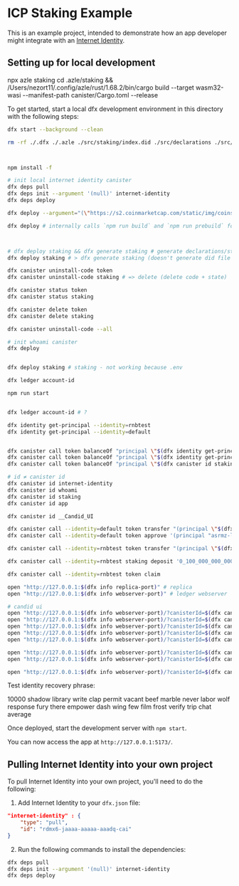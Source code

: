 # ICP Staking Example

This is an example project, intended to demonstrate how an app developer might integrate with an [Internet Identity](https://identity.ic0.app).

## Setting up for local development

npx azle staking
cd .azle/staking && /Users/nezort11/.config/azle/rust/1.68.2/bin/cargo build --target wasm32-wasi --manifest-path canister/Cargo.toml --release

To get started, start a local dfx development environment in this directory with the following steps:

```bash
dfx start --background --clean

rm -rf ./.dfx ./.azle ./src/staking/index.did ./src/declarations ./src/app/dist ./node_modules



npm install -f

# init local internet identity canister
dfx deps pull
dfx deps init --argument '(null)' internet-identity
dfx deps deploy

dfx deploy --argument="(\"https://s2.coinmarketcap.com/static/img/coins/64x64/28230.png\", \"Big Time\", \"BIGTIME\", 6, 10000000000000000, principal \"$(dfx identity get-principal --identity=default)\", 0)" token

dfx deploy # internally calls `npm run build` and `npm run prebuild` for app canister



# dfx deploy staking && dfx generate staking # generate declarations/staking/staking.did
dfx deploy staking # > dfx generate staking (doesn't generate did file for staking = but generates it in declarations/ folder)

dfx canister uninstall-code token
dfx canister uninstall-code staking # => delete (delete code + state)

dfx canister status token
dfx canister status staking

dfx canister delete token
dfx canister delete staking

dfx canister uninstall-code --all

# init whoami canister
dfx deploy


dfx deploy staking # staking - not working because .env

dfx ledger account-id

npm run start


dfx ledger account-id # ?

dfx identity get-principal --identity=rnbtest
dfx identity get-principal --identity=default


dfx canister call token balanceOf "principal \"$(dfx identity get-principal --identity=rnbtest)\""
dfx canister call token balanceOf "principal \"$(dfx identity get-principal --identity=default)\""
dfx canister call token balanceOf "principal \"$(dfx canister id staking)\""

# id ≠ canister id
dfx canister id internet-identity
dfx canister id whoami
dfx canister id staking
dfx canister id app

dfx canister id __Candid_UI

dfx canister call --identity=default token transfer "(principal \"$(dfx identity get-principal --identity=rnbtest)\", 1_000_000_000_000_000)"
dfx canister call --identity=default token approve '(principal "asrmz-lmaaa-aaaaa-qaaeq-cai", 0_500_000_000_000_000)'

dfx canister call --identity=rnbtest token transfer "(principal \"$(dfx canister id staking)\", 0_200_000_000_000_000)"

dfx canister call --identity=rnbtest staking deposit '0_100_000_000_000_000'

dfx canister call --identity=rnbtest token claim

open "http://127.0.0.1:$(dfx info replica-port)" # replica
open "http://127.0.0.1:$(dfx info webserver-port)" # ledger webserver

# candid ui
open "http://127.0.0.1:$(dfx info webserver-port)/?canisterId=$(dfx canister id __Candid_UI)&id=$(dfx canister id internet-identity)"
open "http://127.0.0.1:$(dfx info webserver-port)/?canisterId=$(dfx canister id __Candid_UI)&id=$(dfx canister id __Candid_UI)"
open "http://127.0.0.1:$(dfx info webserver-port)/?canisterId=$(dfx canister id __Candid_UI)&id=$(dfx canister id token)"
open "http://127.0.0.1:$(dfx info webserver-port)/?canisterId=$(dfx canister id __Candid_UI)&id=$(dfx canister id staking)"
open "http://127.0.0.1:$(dfx info webserver-port)/?canisterId=$(dfx canister id __Candid_UI)&id=$(dfx canister id app)"

open "http://127.0.0.1:$(dfx info webserver-port)/?canisterId=$(dfx canister id internet-identity)"
open "http://127.0.0.1:$(dfx info webserver-port)/?canisterId=$(dfx canister id app)"

open "http://127.0.0.1:$(dfx info webserver-port)/?canisterId=$(dfx canister id staking)"
```

Test identity recovery phrase:

10000 shadow library write clap permit vacant beef marble never labor wolf response fury there empower dash wing few film frost verify trip chat average

Once deployed, start the development server with `npm start`.

You can now access the app at `http://127.0.0.1:5173/`.

## Pulling Internet Identity into your own project

To pull Internet Identity into your own project, you'll need to do the following:

1. Add Internet Identity to your `dfx.json` file:

```json
"internet-identity" : {
    "type": "pull",
    "id": "rdmx6-jaaaa-aaaaa-aaadq-cai"
}
```

2. Run the following commands to install the dependencies:

```bash
dfx deps pull
dfx deps init --argument '(null)' internet-identity
dfx deps deploy
```
